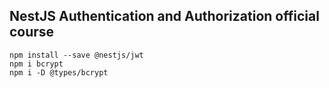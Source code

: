 ## NestJS Authentication and Authorization official course

```
npm install --save @nestjs/jwt
npm i bcrypt
npm i -D @types/bcrypt
```